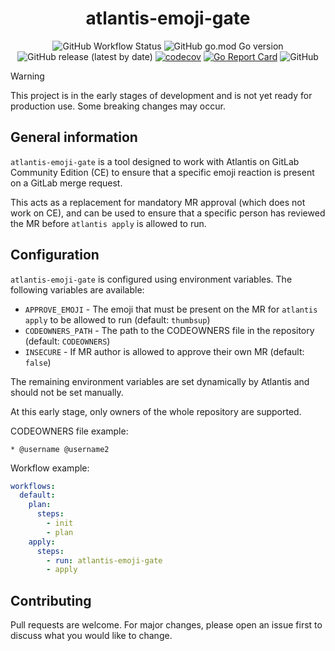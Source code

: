 <div align="center">

# atlantis-emoji-gate

![GitHub Workflow Status](https://img.shields.io/github/actions/workflow/status/shini4i/atlantis-emoji-gate/run-tests.yml?branch=main)
![GitHub go.mod Go version](https://img.shields.io/github/go-mod/go-version/shini4i/atlantis-emoji-gate)
![GitHub release (latest by date)](https://img.shields.io/github/v/release/shini4i/atlantis-emoji-gate)
[![codecov](https://codecov.io/gh/shini4i/atlantis-emoji-gate/graph/badge.svg?token=1AZLXDU1HP)](https://codecov.io/gh/shini4i/atlantis-emoji-gate)
[![Go Report Card](https://goreportcard.com/badge/github.com/shini4i/atlantis-emoji-gate)](https://goreportcard.com/report/github.com/shini4i/atlantis-emoji-gate)
![GitHub](https://img.shields.io/github/license/shini4i/atlantis-emoji-gate)


</div>

> [!WARNING]
> This project is in the early stages of development and is not yet ready for production use. Some breaking changes may occur.

## General information

`atlantis-emoji-gate` is a tool designed to work with Atlantis on GitLab Community Edition (CE) to ensure that a specific emoji reaction is present on a GitLab merge request.

This acts as a replacement for mandatory MR approval (which does not work on CE), and can be used to ensure that a specific person has reviewed the MR before `atlantis apply` is allowed to run.

## Configuration

`atlantis-emoji-gate` is configured using environment variables. The following variables are available:

- `APPROVE_EMOJI` - The emoji that must be present on the MR for `atlantis apply` to be allowed to run (default: `thumbsup`)
- `CODEOWNERS_PATH` - The path to the CODEOWNERS file in the repository (default: `CODEOWNERS`)
- `INSECURE` - If MR author is allowed to approve their own MR (default: `false`)

The remaining environment variables are set dynamically by Atlantis and should not be set manually.

At this early stage, only owners of the whole repository are supported.

CODEOWNERS file example:
```
* @username @username2
```

Workflow example:
```yaml
workflows:
  default:
    plan:
      steps:
        - init
        - plan
    apply:
      steps:
        - run: atlantis-emoji-gate
        - apply
```

## Contributing
Pull requests are welcome. For major changes, please open an issue first to discuss what you would like to change.

